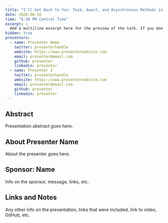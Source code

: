 ```yaml
---
title: "I'll Get Back to You: Task, Await, and Asynchronous Methods in C#"
date: 2020-06-18
time: "6:30 PM Central Time"
excerpt: |
  Add a multiline excerpt here for the preview of the talk. If you don't provide one, a summay will be generated automatically.
hidden: true
presenters:
  - name: Presenter Name
    twitter: presenterhandle
    website: https://www.presenterwebsite.com
    email: presenter@email.com
    github: presenter
    linkedin: presenter
  - name: Presenter 2
    twitter: presenterhandle
    website: https://www.presenterwebsite.com
    email: presenter@email.com
    github: presenter
    linkedin: presenter    
---
```


## Abstract

Presentation abstract goes here.

## About Presenter Name

About the presenter goes here.

## Sponsor: Name

Info on the sponsor, message, links, etc.

## Links and Notes

Any other info on the presentation, links that were included, link to video, GitHub, etc.
